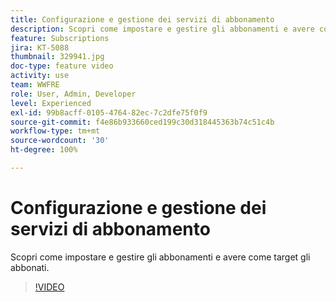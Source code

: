 ```yaml
---
title: Configurazione e gestione dei servizi di abbonamento
description: Scopri come impostare e gestire gli abbonamenti e avere come target gli abbonati.
feature: Subscriptions
jira: KT-5088
thumbnail: 329941.jpg
doc-type: feature video
activity: use
team: WWFRE
role: User, Admin, Developer
level: Experienced
exl-id: 99b8acff-0105-4764-82ec-7c2dfe75f0f9
source-git-commit: f4e86b933660ced199c30d318445363b74c51c4b
workflow-type: tm+mt
source-wordcount: '30'
ht-degree: 100%

---
```


# Configurazione e gestione dei servizi di abbonamento

Scopri come impostare e gestire gli abbonamenti e avere come target gli abbonati.

>[!VIDEO](https://video.tv.adobe.com/v/329941?quality=12&learn=on)
